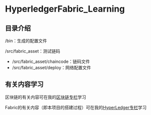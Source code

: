 # HyperledgerFabric_Learning
## 目录介绍

/bin：生成的配置文件

/src/fabric_asset：测试链码
- /src/fabric_asset/chaincode：链码文件
- /src/fabric_asset/deploy：网络配置文件

## 有关内容学习
区块链的有关内容可在我的[区块链专栏](http://polarday.top/index.php/category/%E5%8C%BA%E5%9D%97%E9%93%BE/)学习

Fabric的有关内容（即本项目的搭建过程）可在我的[HyperLedger专栏](http://polarday.top/index.php/category/hyperledger/)学习

